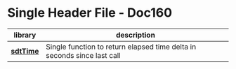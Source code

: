 # Single Header File - Doc160

| library | description
|---------|-------------
**[sdtTime](shf_doc_time.h)** | Single function to return elapsed time delta in seconds since last call